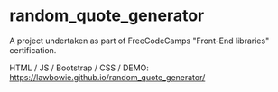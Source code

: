 # random_quote_generator
A project undertaken as part of FreeCodeCamps "Front-End libraries" certification.

HTML /
JS /
Bootstrap /
CSS /
DEMO: https://lawbowie.github.io/random_quote_generator/
